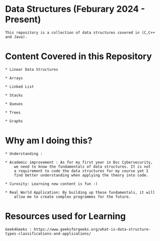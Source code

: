 # Data Structures (Feburary 2024 - Present)
	This repository is a collection of data structures covered in (C,C++
	and Java).

# Content Covered in this Repository 
	* Linear Data Structures
	
	* Arrays
	
	* Linked List
	
	* Stacks
	
	* Queues
	
	* Trees
	
	* Graphs 

# Why am I doing this?
	* Understanding :

	* Academic improvement : As for my first year in Bsc Cybersecurity,
		we need to know the fundamentals of data structures. It is not
		a requirement to code the data structures for my course yet I 
		find better understanding when applying the theory into code.
 
	* Curosity: Learning new content is fun :) 

	* Real World Application: By building up these fundamentals, it will
		allow me to create complex programmes for the future.

# Resources used for Learning 
	Geek4Geeks : https://www.geeksforgeeks.org/what-is-data-structure-types-classifications-and-applications/
